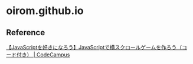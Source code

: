 # oirom.github.io

## Reference
[【JavaScriptを好きになろう】JavaScriptで横スクロールゲームを作ろう（コード付き） | CodeCampus](https://blog.codecamp.jp/javascript-game-production3)
